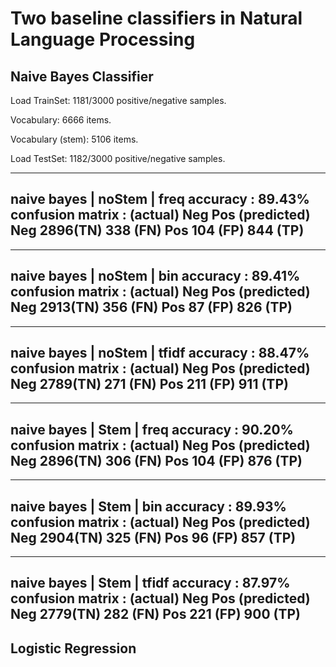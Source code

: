 # Two baseline classifiers in Natural Language Processing

## Naive Bayes Classifier

Load TrainSet: 1181/3000 positive/negative samples.

Vocabulary: 6666 items.

Vocabulary (stem): 5106 items.

Load TestSet: 1182/3000 positive/negative samples.

-------------------------------------------
naive bayes | noStem | freq
accuracy : 89.43%
confusion matrix :      (actual)
                    Neg         Pos
(predicted) Neg     2896(TN)    338 (FN)
            Pos     104 (FP)    844 (TP)
-------------------------------------------
-------------------------------------------
naive bayes | noStem | bin
accuracy : 89.41%
confusion matrix :      (actual)
                    Neg         Pos
(predicted) Neg     2913(TN)    356 (FN)
            Pos     87  (FP)    826 (TP)
-------------------------------------------
-------------------------------------------
naive bayes | noStem | tfidf
accuracy : 88.47%
confusion matrix :      (actual)
                    Neg         Pos
(predicted) Neg     2789(TN)    271 (FN)
            Pos     211 (FP)    911 (TP)
-------------------------------------------
-------------------------------------------
naive bayes | Stem | freq
accuracy : 90.20%
confusion matrix :      (actual)
                    Neg         Pos
(predicted) Neg     2896(TN)    306 (FN)
            Pos     104 (FP)    876 (TP)
-------------------------------------------
-------------------------------------------
naive bayes | Stem | bin
accuracy : 89.93%
confusion matrix :      (actual)
                    Neg         Pos
(predicted) Neg     2904(TN)    325 (FN)
            Pos     96  (FP)    857 (TP)
-------------------------------------------
-------------------------------------------
naive bayes | Stem | tfidf
accuracy : 87.97%
confusion matrix :      (actual)
                    Neg         Pos
(predicted) Neg     2779(TN)    282 (FN)
            Pos     221 (FP)    900 (TP)
-------------------------------------------

## Logistic Regression
